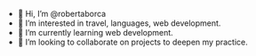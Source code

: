 - 👋 Hi, I’m @robertaborca
- 👀 I’m interested in travel, languages, web development.
- 🌱 I’m currently learning web development.
- 💞️ I’m looking to collaborate on projects to deepen my practice.


<!---
robertaborca/robertaborca is a ✨ special ✨ repository because its `README.md` (this file) appears on your GitHub profile.
You can click the Preview link to take a look at your changes.
--->
